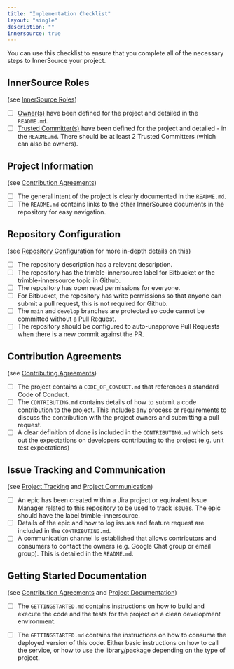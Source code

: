 ```yaml
---
title: "Implementation Checklist"
layout: "single"
description: ""
innersource: true
---
```


<style>
  article ul {margin-left: -20px;}
  article li {list-style: none;}
</style>

You can use this checklist to ensure that you complete all of the necessary steps to InnerSource your project.

## InnerSource Roles

(see [InnerSource Roles](./innersource-roles.md))

- [ ] [Owner(s)](./innersource-roles.md) have been defined for the project and detailed in the `README.md`.
- [ ] [Trusted Committer(s)](./innersource-roles.md) have been defined for the project and detailed - in the `README.md`. There should be at least 2 Trusted Committers (which can also be owners).

## Project Information

(see [Contribution Agreements](./contribution-agreements.md))

- [ ] The general intent of the project is clearly documented in the `README.md`.
- [ ] The `README.md` contains links to the other InnerSource documents in the repository for easy navigation.

## Repository Configuration

(see [Repository Configuration](./repository-configuration.md) for more in-depth details on this)

- [ ] The repository description has a relevant description.
- [ ] The repository has the trimble-innersource label for Bitbucket or the trimble-innersource topic in Github.
- [ ] The repository has open read permissions for everyone.
- [ ] For Bitbucket, the repository has write permissions so that anyone can submit a pull request, this is not required for Github.
- [ ] The `main` and `develop` branches are protected so code cannot be committed without a Pull Request.
- [ ] The repository should be configured to auto-unapprove Pull Requests when there is a new commit against the PR.

## Contribution Agreements

(see [Contributing Agreements](./contribution-agreements.md))

- [ ] The project contains a `CODE_OF_CONDUCT.md` that references a standard Code of Conduct.
- [ ] The `CONTRIBUTING.md` contains details of how to submit a code contribution to the project. This includes any process or requirements to discuss the contribution with the project owners and submitting a pull request.
- [ ] A clear definition of done is included in the `CONTRIBUTING.md` which sets out the expectations on developers contributing to the project (e.g. unit test expectations)

## Issue Tracking and Communication

(see [Project Tracking](./project-tracking.md) and [Project Communication](./project-communication.md))

- [ ] An epic has been created within a Jira project or equivalent Issue Manager related to this repository to be used to track issues. The epic should have the label trimble-innersource.
- [ ] Details of the epic and how to log issues and feature request are included in the `CONTRIBUTING.md`.
- [ ] A communication channel is established that allows contributors and consumers to contact the owners (e.g. Google Chat group or email group). This is detailed in the `README.md`.

## Getting Started Documentation

(see [Contribution Agreements](./contribution-agreements.md) and [Project Documentation](./project-documentation.md))

- [ ] The `GETTINGSTARTED.md` contains instructions on how to build and execute the code and the tests for the project on a clean development environment.
- [ ] The `GETTINGSTARTED.md` contains the instructions on how to consume the deployed version of this code. Either basic instructions on how to call the service, or how to use the library/package depending on the type of project.

